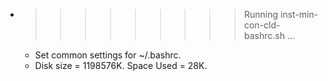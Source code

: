 * >>>>>>>>> Running inst-min-con-cld-bashrc.sh ...
  * Set common settings for ~/.bashrc.
  * Disk size = 1198576K. Space Used = 28K.
